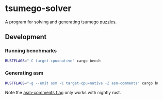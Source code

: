 # tsumego-solver

A program for solving and generating tsumego puzzles.

## Development

### Running benchmarks

```sh
RUSTFLAGS="-C target-cpu=native" cargo bench
```

### Generating asm

```sh
RUSTFLAGS="-g --emit asm -C target-cpu=native -Z asm-comments" cargo build --release
```

Note the [asm-comments flag](https://github.com/rust-lang/rust/pull/53290) only works with nightly rust.
